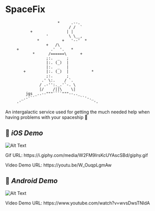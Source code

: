 # SpaceFix

                           *     .--.
                                / /  `
               +               | |
                      '         \ \__,
                  *          +   '--'  *
                      +   /\
         +              .'  '.   *
                *      /======\      +
                      ;:.  _   ;
                      |:. (_)  |
                      |:.  _   |
            +         |:. (_)  |          *
                      ;:.      ;
                    .' \:.    / `.
                   / .-'':._.'`-. \
                   |/    /||\    \|
             jgs _..--"""````"""--.._
           _.-'``                    ``'-._
         -'                                '-

An intergalactic service used for getting the much needed help when having problems with your spaceship 🚀

## 🍏 *iOS Demo*

![Alt Text](https://i.giphy.com/media/W2FM9IrsKcUYAscSBd/giphy.gif)

<p> Gif URL: https://i.giphy.com/media/W2FM9IrsKcUYAscSBd/giphy.gif </p>
<p> Video Demo URL: https://youtu.be/W_OuqpLgmAw </p>

## 🤖 *Android Demo*

![Alt Text](https://i.giphy.com/media/jrbdLPm76WiWCY7133/giphy.gif)

<p> Video Demo URL: https://www.youtube.com/watch?v=wvsDwsTNldA </p>